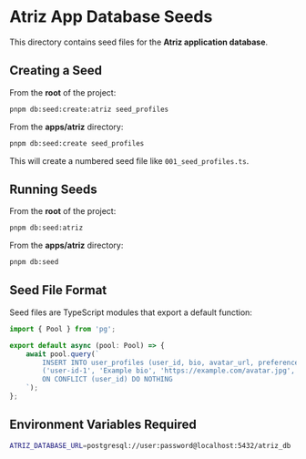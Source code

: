 # Atriz App Database Seeds

This directory contains seed files for the **Atriz application database**.

## Creating a Seed

From the **root** of the project:

```bash
pnpm db:seed:create:atriz seed_profiles
```

From the **apps/atriz** directory:

```bash
pnpm db:seed:create seed_profiles
```

This will create a numbered seed file like `001_seed_profiles.ts`.

## Running Seeds

From the **root** of the project:

```bash
pnpm db:seed:atriz
```

From the **apps/atriz** directory:

```bash
pnpm db:seed
```

## Seed File Format

Seed files are TypeScript modules that export a default function:

```typescript
import { Pool } from 'pg';

export default async (pool: Pool) => {
    await pool.query(`
        INSERT INTO user_profiles (user_id, bio, avatar_url, preferences) VALUES
        ('user-id-1', 'Example bio', 'https://example.com/avatar.jpg', '{}')
        ON CONFLICT (user_id) DO NOTHING
    `);
};
```

## Environment Variables Required

```bash
ATRIZ_DATABASE_URL=postgresql://user:password@localhost:5432/atriz_db
```
